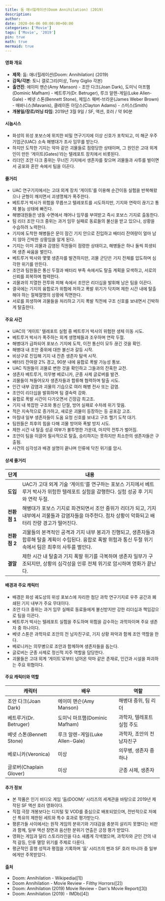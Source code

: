 ```yaml
---
title: 둠 애너힐레이션(Doom Annihilation) (2019)
description: 
author: 
date: 2020-04-06 00:00:00+00:00
categories: ['Movie']
tags: ['Movie', '2019']
pin: true
math: true
mermaid: true
---
```

#### 영화 개요

- **제목**: 둠: 애너힐레이션(Doom: Annihilation) (2019)  
- **감독/각본**: 토니 갤로그리(미상, Tony Giglio 각본)  
- **출연진**: 에이미 맨슨(Amy Manson) - 조안 다크(Joan Dark), 도미닉 마프햄(Dominic Mafham) - 베트루거(Dr. Betruger), 루크 알렌-게일(Luke Allen-Gale) - 베넷 스톤(Bennett Stone), 제임스 웨버-브라운(James Weber Brown) - 매바니스(Mavanis), 클레이튼 아담스(Clayton Adams) - 스미스(Smith)  
- **개봉일/장르/러닝 타임**: 2019년 3월 9일 / SF, 액션, 호러 / 약 90분  

#### 시놉시스

- 화성의 위성 포보스에 위치한 비밀 연구기지에 이상 신호가 포착되고, 미 해군 우주기업군(UAC) 소속 해병대가 조사 임무를 받는다.  
- 하지만 도착한 기지는 악마 같은 괴물들로 점령당한 상태이며, 그 원인은 고대 외계인이 만든 ‘게이트(Gates)’라는 텔레포트 장치에서 비롯된다.  
- 리더인 조안 다크 중위는 무너진 기지에서 생존자를 찾으며 괴물들과 사투를 벌이면서 공포와 혼란 속에서 팀을 이끈다.  

#### 줄거리

- UAC 연구기지에서는 고대 외계 장치 ‘게이트’를 이용해 순간이동 실험을 반복해왔으나 균형이 깨지면서 괴생명체가 폭주한다.  
- 베트루거 박사가 위험을 무릅쓰고 텔레포트를 시도하지만, 기지와 연락이 끊기고 통제 불능 상태에 빠진다.  
- 해병대원들은 냉동 수면에서 깨어나 임무를 부여받고 즉시 포보스 기지로 출동한다.  
- 팀 리더 조안 다크 중위는 과거 임무 실패로 동료들의 불신을 받고 있으나, 상황을 수습하려 노력한다.  
- 기지에 도착한 해병들은 문이 잠긴 기지 안으로 진입하고 배터리 잔여량이 얼마 남지 않아 긴박한 상황임을 알게 된다.  
- 기지는 이미 괴물과 감염된 직원들이 점령한 상태이고, 해병들은 하나 둘씩 희생되며 생존 싸움을 벌인다.  
- 베트루거 박사와 몇몇 생존자를 발견하지만, 괴물 군단은 기지 전체를 압도하며 심각한 위기를 만든다.  
- 조안과 팀원들은 통신 두절과 배터리 부족 속에서도 탈출 계획을 모색하고, 서로의 신뢰를 회복하며 협력한다.  
- 괴물과의 치열한 전투와 피해 속에서 조안은 리더십을 발휘해 남은 팀을 이끈다.  
- 결국에는 기지의 융합로가 위험에 처하고 폭발 위기가 닥치며 제한 시간 내에 탈출해야 하는 절체절명의 상황에 직면한다.  
- 서로를 희생하며 괴물들을 처리하고 기지 폭발 직전에 구조 신호를 보내면서 긴박하게 탈출한다.  

#### 주요 사건

- UAC의 ‘게이트’ 텔레포트 실험 중 베트루거 박사의 위험한 생체 이동 시도.  
- 베트루거 박사가 폭주하는 외계 생명체들과 조우하며 연락 두절.  
- 해병대가 급파되어 포보스 기지에 도착, 이전 통신이 모두 끊긴 것을 확인.  
- 해병대 내 조안 중위에 대한 불신과 갈등 시작.  
- 비상구로 진입해 기지 내 잔존 생존자 탐색 시작.  
- 배터리 잔여량 2% 경고, 90분 내에 융합로 폭발 가능성 통보.  
- UAC 직원들이 괴물로 변한 것을 확인하고 그들과의 잔혹한 교전.  
- 생존자 베트루거, 의무병 베로니카, 군종 사제 글로버를 발견.  
- 괴물들이 쳐들어오자 생존자들과 합류해 협력하며 탈출 시도.  
- 인간 내부 감염과 괴물의 기습으로 여러 해병 전사 또는 감염.  
- 조안이 리더십을 발휘하며 팀 결속력 강화.  
- 융합로 폭발 시간이 다가오면서 긴장감 최고조.  
- 기지 내 복잡한 구조와 통신 단절, 방어 실패로 수차례 위기 맞음.  
- 적은 지속적으로 증가하고, 새로운 괴물이 등장하는 등 공포감 고조.  
- 마침내 일부 생존자들이 도움 요청 신호를 보내고 구조 헬기 도착 대기.  
- 팀원들은 최후의 힘을 다해 괴물 방어와 폭발 방지 시도.  
- 제한 시간 내 탈출 성공 여부가 불투명한 가운데, 마지막 전투가 벌어짐.  
- 조안이 팀을 이끌어 필사적으로 탈출, 승리하지는 못하지만 최소한의 생존자들은 구출됨.  
- 사건의 심각성과 배경 설명이 끝나며 인류에 닥친 위기를 암시.  

#### 상세 줄거리

| **단계** | **내용** |
|----------|----------|
| **도입** | UAC가 고대 외계 기술 ‘게이트’를 연구하는 포보스 기지에서 베트루거 박사가 위험한 텔레포트 실험을 감행한다. 실험 성공 후 기지와 연락 두절. |
| **전환점 1** | 해병대가 포보스 기지로 파견되면서 조안 중위가 리더가 되고, 기지 내부에서 괴물들과 감염자들을 마주한다. 점차 상황이 악화되고 배터리 잔량 경고가 떨어진다. |
| **전환점 2** | 괴물들의 본격적인 공격과 기지 내부 붕괴가 진행되고, 생존자들과 합류해 탈출 계획이 수립된다. 융합로 폭발 위험과 통신 두절 위기 속에서 팀은 최후의 사투를 벌인다. |
| **결말** | 제한 시간 내 탈출과 기지 폭발 위기를 극복하며 생존자 일부가 구조되지만, 상황의 심각성을 인류 전체 위기로 암시하며 영화가 끝난다. |

#### 배경과 주요 캐릭터

- 배경은 화성 궤도상의 위성 포보스에 자리한 첨단 과학 연구기지로 우주 공간과 폐쇄된 기지 내부가 주요 무대이다.  
- 조안 다크 중위는 과거 임무 실패로 동료들에게 불신받지만 강한 리더십과 책임감으로 팀을 이끈다.  
- 베트루거 박사는 텔레포트 실험을 주도하며 위험을 감수하는 과학자이며 주요 생존자 중 하나이다.  
- 베넷 스톤은 과학자로 조안의 전 남자친구로, 기지 상황 파악과 함께 조언 역할을 한다.  
- 베로니카는 의무병으로 조안과 함께하며 생존자들을 돕는다.  
- 글로버는 군종 사제로 정신적 지주 역할을 담당한다.  
- 괴물들은 고대 외계 ‘게이트’로부터 넘어온 악마 같은 존재로, 인간과 시설을 파괴하는 주요 위협이다.  

#### 주요 캐릭터와 역할

| **캐릭터** | **배우** | **역할** |
|------------|----------|----------|
| 조안 다크(Joan Dark) | 에이미 맨슨(Amy Manson) | 해병대 중위, 팀 리더 |
| 베트루거(Dr. Betruger) | 도미닉 마프햄(Dominic Mafham) | 과학자, 텔레포트 실험 주도 |
| 베넷 스톤(Bennett Stone) | 루크 알렌-게일(Luke Allen-Gale) | 과학자, 조안의 전 남자친구 |
| 베로니카(Veronica) | 미상 | 의무병, 생존자 중 하나 |
| 글로버(Chaplain Glover) | 미상 | 군종 사제, 생존자 |

#### 추가 정보

- 본 작품은 인기 비디오 게임 ‘둠(DOOM)’ 시리즈의 세계관을 바탕으로 2019년 제작된 SF 액션 호러 영화이다.  
- 직접 극장 개봉보다는 디지털 및 VOD를 중심으로 배포되었으며, 전반적으로 저예산 특유의 제한된 세트와 특수 효과로 평가받는다.  
- 평론가들 사이에서는 원작 게임의 분위기와 기대감을 충분히 살리지 못했다는 비판과 함께, 일부 액션 장면과 음산한 분위기 연출은 긍정 평가 받았다.  
- 영화는 게임과 달리 스토리라인을 다소 새롭게 각색했으며, 과학자와 군인 간의 내적 갈등, 인류 멸망 위기를 주제로 다룬다.  
- 평균적인 흥행 성적과 평점을 기록하며 ‘둠’ 시리즈의 팬과 SF 호러 마니아 중 일부에게만 주목받았다.  

#### 출처

- Doom: Annihilation - Wikipedia([1])  
- Doom Annihilation - Movie Review - Filthy Horrors([2])  
- Doom: Annihilation (2019) Movie Review - Dan's Movie Report([3])  
- Doom: Annihilation (2019) - IMDb([4])
